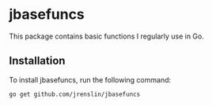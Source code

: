 # jbasefuncs

This package contains basic functions I regularly use in Go. 

## Installation

To install jbasefuncs, run the following command:

```
go get github.com/jrenslin/jbasefuncs
```


